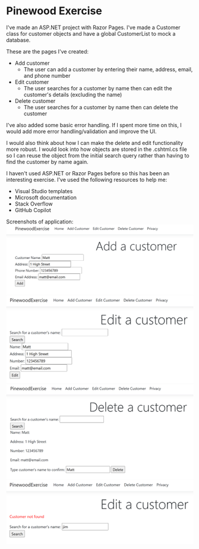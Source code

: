 # Pinewood Exercise

I've made an ASP.NET project with Razor Pages.
I've made a Customer class for customer objects and have a global CustomerList to mock a database.

These are the pages I've created:

- Add customer
  - The user can add a customer by entering their name, address, email, and phone number
- Edit customer
  - The user searches for a customer by name then can edit the customer's details (excluding the name)
- Delete customer
  - The user searches for a customer by name then can delete the customer

I've also added some basic error handling.
If I spent more time on this, I would add more error handling/validation and improve the UI.

I would also think about how I can make the delete and edit functionality more robust. I would look into how objects are stored in the .cshtml.cs file so I can reuse the object from the initial search query rather than having to find the customer by name again.

I haven't used ASP.NET or Razor Pages before so this has been an interesting exercise. I've used the following resources to help me:

- Visual Studio templates
- Microsoft documentation
- Stack Overflow
- GitHub Copilot

Screenshots of application:
![Add customer](images/add_customer.png)
![Edit customer](images/edit_customer.png)
![Delete customer](images/delete_customer.png)
![Error message](images/error.png)

